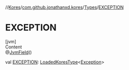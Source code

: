 //[Kores](../../index.md)/[com.github.jonathanxd.kores](../index.md)/[Types](index.md)/[EXCEPTION](-e-x-c-e-p-t-i-o-n.md)



# EXCEPTION  
[jvm]  
Content  
@[JvmField](https://kotlinlang.org/api/latest/jvm/stdlib/kotlin.jvm/-jvm-field/index.html)()  
  
val [EXCEPTION](-e-x-c-e-p-t-i-o-n.md): [LoadedKoresType](../../com.github.jonathanxd.kores.type/-loaded-kores-type/index.md)<[Exception](https://kotlinlang.org/api/latest/jvm/stdlib/kotlin/-exception/index.html)>  




